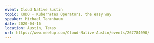 ```yaml
---
event: Cloud Native Austin
topic: KUDO - Kubernetes Operators, the easy way
speaker: Michael Tanenbaum
date: 2020-04-16
location: Austin, Texas
url: https://www.meetup.com/Cloud-Native-Austin/events/267784090/
---
```


<!-- some more info about the event could go here -->

<!-- more -->
